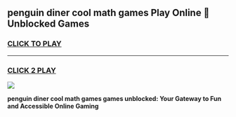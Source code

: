 
## penguin diner cool math games Play Online 👋 Unblocked Games
<h3>
<a href="https://news.freeplayer.one?title=penguin_diner_cool_math_games&ref=17CMG">CLICK TO PLAY</a></h3>
<hr>

<h3>
<a href="https://news.freeplayer.one?title=penguin_diner_cool_math_games&ref=17CMG">CLICK 2 PLAY</a>
  
</h3>

<a href="https://news.freeplayer.one?title=penguin_diner_cool_math_games&ref=17CMG/"><img src="https://clearcache.store/games.png"></a>


**penguin diner cool math games games unblocked: Your Gateway to Fun and Accessible Online Gaming**
